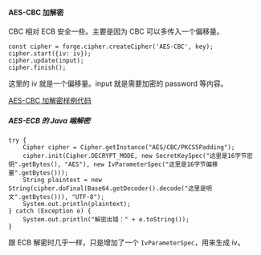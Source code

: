 #### AES-CBC 加解密

CBC 相对 ECB 安全一些。主要是因为 CBC 可以多传入一个偏移量。

```
const cipher = forge.cipher.createCipher('AES-CBC', key);
cipher.start({iv: iv});
cipher.update(input);
cipher.finish();
```
这里的 iv 就是一个偏移量。input 就是需要加密的 password 等内容。

[AES-CBC 加解密样例代码](https://github.com/timnity/CryptoExample/2.AES-CBC/AES-CBC.js)

##### AES-ECB 的 Java 端解密
```
try {
    Cipher cipher = Cipher.getInstance("AES/CBC/PKCS5Padding");
    cipher.init(Cipher.DECRYPT_MODE, new SecretKeySpec("这里是16字节密钥".getBytes(), "AES"), new IvParameterSpec("这里是16字节偏移量".getBytes()));
    String plaintext = new String(cipher.doFinal(Base64.getDecoder().decode("这里是明文".getBytes())), "UTF-8");
    System.out.println(plaintext);
} catch (Exception e) {
    System.out.println("解密出错：" + e.toString());
}
```
跟 ECB 解密时几乎一样，只是增加了一个 `IvParameterSpec`，用来生成 iv。